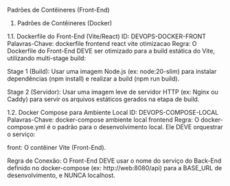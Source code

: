 Padrões de Contêineres (Front-End)
1. Padrões de Contêineres (Docker)

1.1. Dockerfile do Front-End (Vite/React)
ID: DEVOPS-DOCKER-FRONT
Palavras-Chave: dockerfile frontend react vite otimizacao
Regra: O Dockerfile do Front-End DEVE ser otimizado para a build estática do Vite, utilizando multi-stage build:

Stage 1 (Build): Usar uma imagem Node.js (ex: node:20-slim) para instalar dependências (npm install) e realizar a build (npm run build).

Stage 2 (Servidor): Usar uma imagem leve de servidor HTTP (ex: Nginx ou Caddy) para servir os arquivos estáticos gerados na etapa de build.

1.2. Docker Compose para Ambiente Local
ID: DEVOPS-COMPOSE-LOCAL
Palavras-Chave: docker-compose ambiente local frontend
Regra: O docker-compose.yml é o padrão para o desenvolvimento local. Ele DEVE orquestrar o serviço:

front: O contêiner Vite (Front-End).

Regra de Conexão: O Front-End DEVE usar o nome do serviço do Back-End definido no docker-compose (ex: http://web:8080/api) para a BASE_URL de desenvolvimento, e NUNCA localhost.